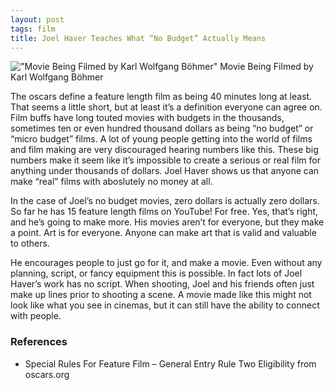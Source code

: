 ```yaml
---
layout: post
tags: film
title: Joel Haver Teaches What “No Budget” Actually Means
---
```

!["Movie Being Filmed by Karl Wolfgang Böhmer"](https://upload.wikimedia.org/wikipedia/commons/thumb/9/96/Movie_Being_Filmed_MET_DP803698.jpg/640px-Movie_Being_Filmed_MET_DP803698.jpg "Movie Being Filmed by Karl Wolfgang Böhmer") 
Movie Being Filmed by Karl Wolfgang Böhmer 

The oscars define a feature length film as being 40 minutes long at least. That seems a little short, but at least it’s a definition everyone can agree on. Film buffs have long touted movies with budgets in the thousands, sometimes ten or even hundred thousand dollars as being “no budget” or “micro budget” films. A lot of young people getting into the world of films and film making are very discouraged hearing numbers like this. These big numbers make it seem like it’s impossible to create a serious or real film for anything under thousands of dollars. Joel Haver shows us that anyone can make “real” films with aboslutely no money at all.

In the case of Joel’s no budget movies, zero dollars is actually zero dollars. So far he has 15 feature length films on YouTube! For free. Yes, that’s right, and he’s going to make more. His movies aren’t for everyone, but they make a point. Art is for everyone. Anyone can make art that is valid and valuable to others.

He encourages people to just go for it, and make a movie. Even without any planning, script, or fancy equipment this is possible. In fact lots of Joel Haver’s work has no script. When shooting, Joel and his friends often just make up lines prior to shooting a scene. A movie made like this might not look like what you see in cinemas, but it can still have the ability to connect with people. 

### References
- Special Rules For Feature Film – General Entry Rule Two Eligibility from oscars.org